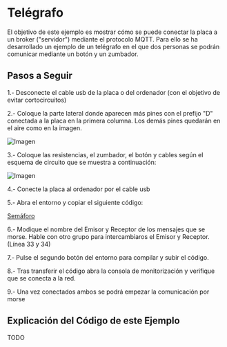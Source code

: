 # Telégrafo

El objetivo de este ejemplo es mostrar cómo se puede conectar la placa a un broker ("servidor") mediante el protocolo MQTT. Para ello se ha desarrollado un ejemplo de un telégrafo en el que dos personas se podrán comunicar mediante un botón y un zumbador.

## Pasos a Seguir

1.- Desconecte el cable usb de la placa o del ordenador (con el objetivo de evitar cortocircuitos)

2.- Coloque la parte lateral donde aparecen más pines con el prefijo "D" conectada a la placa en la primera columna. Los demás pines quedarán en el aire como en la imagen.

![Imagen](https://raw.githubusercontent.com/ysinotelodigo/TallerIoT/master/recursos%20tutoriales/baseInicial.png)

3.- Coloque las resistencias, el zumbador, el botón y cables según el esquema de circuito que se muestra a continuación:

![Imagen](https://raw.githubusercontent.com/ysinotelodigo/TallerIoT/master/recursos%20tutoriales/telegrafo.png)

4.- Conecte la placa al ordenador por el cable usb

5.- Abra el entorno y copiar el siguiente código:

[Semáforo](https://github.com/ysinotelodigo/TallerIoT/blob/master/proyecto%207%20-%20Telegrafo%20(Nivel%20Intermedio)/telegrafo/telegrafo.ino)

6.- Modique el nombre del Emisor y Receptor de los mensajes que se morse. Hable con otro grupo para intercambiaros el Emisor y Receptor. (Línea 33 y 34)

7.-  Pulse el segundo botón del entorno para compilar y subir el código.

8.- Tras transferir el código abra la consola de monitorización y verifique que se conecta a la red.

9.- Una vez conectados ambos se podrá empezar la comunicación por morse

## Explicación del Código de este Ejemplo

TODO

